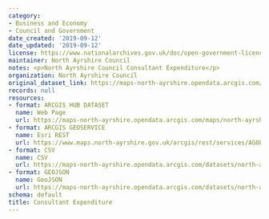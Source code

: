 ```yaml
---
category:
- Business and Economy
- Council and Government
date_created: '2019-09-12'
date_updated: '2019-09-12'
license: https://www.nationalarchives.gov.uk/doc/open-government-licence/version/3/
maintainer: North Ayrshire Council
notes: <p>North Ayrshire Council Consultant Expenditure</p>
organization: North Ayrshire Council
original_dataset_link: https://maps-north-ayrshire.opendata.arcgis.com/maps/north-ayrshire::consultant-expenditure
records: null
resources:
- format: ARCGIS HUB DATASET
  name: Web Page
  url: https://maps-north-ayrshire.opendata.arcgis.com/maps/north-ayrshire::consultant-expenditure
- format: ARCGIS GEOSERVICE
  name: Esri REST
  url: https://www.maps.north-ayrshire.gov.uk/arcgis/rest/services/AGOL/Open_Data_Portal3/MapServer/29
- format: CSV
  name: CSV
  url: https://maps-north-ayrshire.opendata.arcgis.com/datasets/north-ayrshire::consultant-expenditure.csv?outSR=%7B%22latestWkid%22%3A27700%2C%22wkid%22%3A27700%7D
- format: GEOJSON
  name: GeoJSON
  url: https://maps-north-ayrshire.opendata.arcgis.com/datasets/north-ayrshire::consultant-expenditure.geojson?outSR=%7B%22latestWkid%22%3A27700%2C%22wkid%22%3A27700%7D
schema: default
title: Consultant Expenditure
---
```


